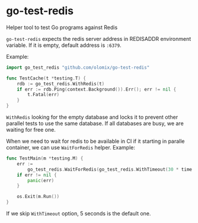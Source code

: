 # go-test-redis
Helper tool to test Go programs against Redis

`go-test-redis` expects the redis server address in REDISADDR
environment variable. If it is empty, default address is `:6379`.

Example:

```go
import go_test_redis "github.com/olomix/go-test-redis"

func TestCache(t *testing.T) {
	rdb := go_test_redis.WithRedis(t)
	if err := rdb.Ping(context.Background()).Err(); err != nil {
		t.Fatal(err)
	}
}
```

`WithRedis` looking for the empty database and locks it to prevent other
parallel tests to use the same database. If all databases are busy,
we are waiting for free one.

When we need to wait for redis to be available in CI if it starting
in paralle container, we can use `WaitForRedis` helper. Example:

```go
func TestMain(m *testing.M) {
	err :=
		go_test_redis.WaitForRedis(go_test_redis.WithTimeout(30 * time.Second))
	if err != nil {
		panic(err)
	}

	os.Exit(m.Run())
}
```

If we skip `WithTimeout` option, 5 seconds is the default one.